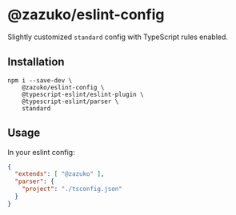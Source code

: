 # @zazuko/eslint-config

Slightly customized `standard` config with TypeScript rules enabled. 

## Installation

```
npm i --save-dev \
    @zazuko/eslint-config \
    @typescript-eslint/eslint-plugin \
    @typescript-eslint/parser \
    standard
```

## Usage

In your eslint config:

```json
{
  "extends": [ "@zazuko" ],
  "parser": {
    "project": "./tsconfig.json"
  }
}
```
